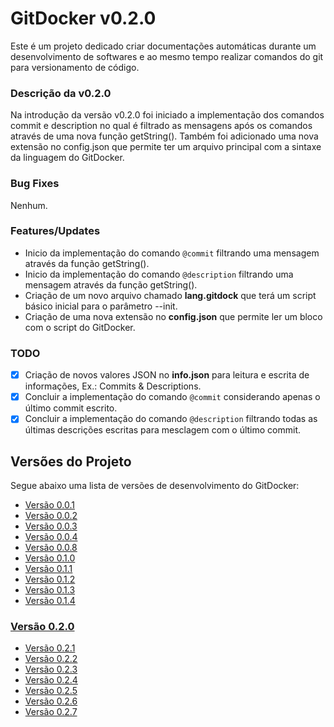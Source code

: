 <a name="title"></a>
# GitDocker v0.2.0

Este é um projeto dedicado criar documentações automáticas durante um desenvolvimento de softwares e ao mesmo tempo realizar comandos do git para versionamento de código.

### Descrição da v0.2.0

Na introdução da versão v0.2.0 foi iniciado a implementação dos comandos commit e description no qual é filtrado as mensagens após os comandos através de uma nova função getString(). Também foi adicionado uma nova extensão no config.json que permite ter um arquivo principal com a sintaxe da linguagem do GitDocker.

### Bug Fixes

Nenhum.

### Features/Updates

- Inicio da implementação do comando `@commit` filtrando uma mensagem através da função getString().
- Inicio da implementação do comando `@description` filtrando uma mensagem através da função getString().
- Criação de um novo arquivo chamado **lang.gitdock** que terá um script básico inicial para o parâmetro --init.
- Criação de uma nova extensão no **config.json** que permite ler um bloco com o script do GitDocker.

### TODO

- [x] Criação de novos valores JSON no **info.json** para leitura e escrita de informações, Ex.: Commits & Descriptions.
- [x] Concluir a implementação do comando `@commit` considerando apenas o último commit escrito.
- [x] Concluir a implementação do comando `@description` filtrando todas as últimas descrições escritas para mesclagem com o último commit.

## Versões do Projeto

Segue abaixo uma lista de versões de desenvolvimento do GitDocker:

* <a href="https://github.com/FrancisBFTC/gitdocker/tree/gitdocker-v0.0.1#title"> Versão 0.0.1 </a>
* <a href="https://github.com/FrancisBFTC/gitdocker/tree/gitdocker-v0.0.2#title"> Versão 0.0.2 </a>
* <a href="https://github.com/FrancisBFTC/gitdocker/tree/gitdocker-v0.0.3#title"> Versão 0.0.3 </a>
* <a href="https://github.com/FrancisBFTC/gitdocker/tree/gitdocker-v0.0.4#title"> Versão 0.0.4 </a>
* <a href="https://github.com/FrancisBFTC/gitdocker/tree/gitdocker-v0.0.8#title"> Versão 0.0.8 </a>
* <a href="https://github.com/FrancisBFTC/gitdocker/tree/gitdocker-v0.1.0#title"> Versão 0.1.0 </a>
* <a href="https://github.com/FrancisBFTC/gitdocker/tree/gitdocker-v0.1.1#title"> Versão 0.1.1 </a>
* <a href="https://github.com/FrancisBFTC/gitdocker/tree/gitdocker-v0.1.2#title"> Versão 0.1.2 </a>
* <a href="https://github.com/FrancisBFTC/gitdocker/tree/gitdocker-v0.1.3#title"> Versão 0.1.3 </a>
* <a href="https://github.com/FrancisBFTC/gitdocker/tree/gitdocker-v0.1.4#title"> Versão 0.1.4 </a>

### <a href="https://github.com/FrancisBFTC/gitdocker/tree/gitdocker-v0.2.0#title"> Versão 0.2.0 </a>

* <a href="https://github.com/FrancisBFTC/gitdocker/tree/gitdocker-v0.2.1#title"> Versão 0.2.1 </a>
* <a href="https://github.com/FrancisBFTC/gitdocker/tree/gitdocker-v0.2.2#title"> Versão 0.2.2 </a>
* <a href="https://github.com/FrancisBFTC/gitdocker/tree/gitdocker-v0.2.3#title"> Versão 0.2.3 </a>
* <a href="https://github.com/FrancisBFTC/gitdocker/tree/gitdocker-v0.2.4#title"> Versão 0.2.4 </a>
* <a href="https://github.com/FrancisBFTC/gitdocker/tree/gitdocker-v0.2.5#title"> Versão 0.2.5 </a>
* <a href="https://github.com/FrancisBFTC/gitdocker/tree/gitdocker-v0.2.6#title"> Versão 0.2.6 </a>
* <a href="https://github.com/FrancisBFTC/gitdocker/tree/gitdocker-v0.2.7#title"> Versão 0.2.7 </a>
